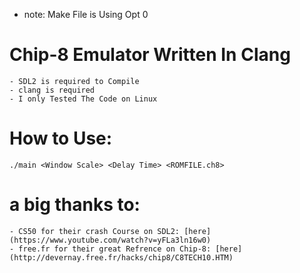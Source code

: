 * note: Make File is Using Opt 0

# Chip-8 Emulator Written In Clang
	- SDL2 is required to Compile
	- clang is required
	- I only Tested The Code on Linux

# How to Use: 
	./main <Window Scale> <Delay Time> <ROMFILE.ch8>

# a big thanks to: 
	- CS50 for their crash Course on SDL2: [here](https://www.youtube.com/watch?v=yFLa3ln16w0)
	- free.fr for their great Refrence on Chip-8: [here](http://devernay.free.fr/hacks/chip8/C8TECH10.HTM)
